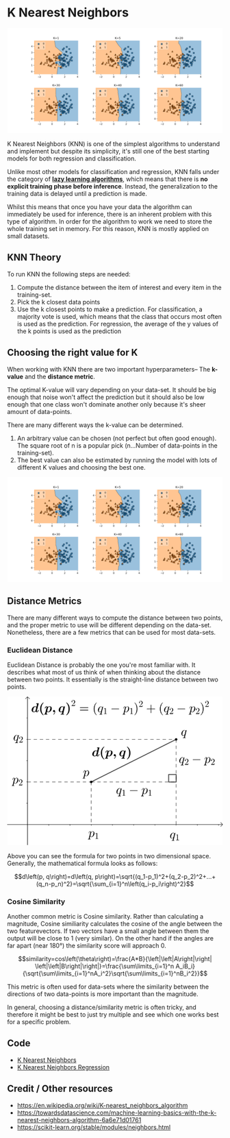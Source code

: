 # K Nearest Neighbors

![K Nearest Neighbors Choose K](doc/effect_of_k.png)

K Nearest Neighbors (KNN) is one of the simplest algorithms to understand and implement but despite its simplicity, it's still one of the best starting models for both regression and classification.

Unlike most other models for classification and regression, KNN falls under the category of [**lazy learning algorithms**](https://en.wikipedia.org/wiki/Lazy_learning), which means that there is **no explicit training phase before inference**. Instead, the generalization to the training data is delayed until a prediction is made.

Whilst this means that once you have your data the algorithm can immediately be used for inference, there is an inherent problem with this type of algorithm. In order for the algorithm to work we need to store the whole training set in memory. For this reason, KNN is mostly applied on small datasets.

## KNN Theory

To run KNN the following steps are needed:
1. Compute the distance between the item of interest and every item in the training-set.
2. Pick the k closest data points
3. Use the k closest points to make a prediction. For classification, a majority vote is used, which means that the class that occurs most often is used as the prediction. For regression, the average of the y values of the k points is used as the prediction

## Choosing the right value for K

When working with KNN there are two important hyperparameters– The **k-value** and the **distance metric**.

The optimal K-value will vary depending on your data-set. It should be big enough that noise won't affect the prediction but it should also be low enough that one class won't dominate another only because it's sheer amount of data-points.

There are many different ways the k-value can be determined. 

1. An arbitrary value can be chosen (not perfect but often good enough). The square root of n is a popular pick (n...Number of data-points in the training-set).
2. The best value can also be estimated by running the model with lots of different K values and choosing the best one.

![K Nearest Neighbors Choose K](doc/effect_of_k.png)

## Distance Metrics

There are many different ways to compute the distance between two points, and the proper metric to use will be different depending on the data-set. Nonetheless, there are a few metrics that can be used for most data-sets.

### Euclidean Distance

Euclidean Distance is probably the one you're most familiar with. It describes what most of us think of when thinking about the distance between two points. It essentially is the straight-line distance between two points.

![Euclidean Distance](doc/euclidean_distance.svg)

Above you can see the formula for two points in two dimensional space. Generally, the mathematical formula looks as follows:

$$d\left(p, q\right)=d\left(q, p\right)=\sqrt{(q_1-p_1)^2+(q_2-p_2)^2+...+(q_n-p_n)^2}=\sqrt{\sum_{i=1}^n\left(q_i-p_i\right)^2}$$

### Cosine Similarity

Another common metric is Cosine similarity. Rather than calculating a magnitude, Cosine similiarity calculates the cosine of the angle between the two featurevectors. If two vectors have a small angle between them the output will be close to 1 (very similar). On the other hand if the angles are far apart (near 180°) the similarity score will approach 0.

$$similarity=cos\left(\theta\right)=\frac{A*B}{\left|\left|A\right|\right| \left|\left|B\right|\right|}=\frac{\sum\limits_{i=1}^n A_iB_i}{\sqrt{\sum\limits_{i=1}^nA_i^2}\sqrt{\sum\limits_{i=1}^nB_i^2}}$$

This metric is often used for data-sets where the similarity between the directions of two data-points is more important than the magnitude.

In general, choosing a distance/similarity metric is often tricky, and therefore it might be best to just try multiple and see which one works best for a specific problem.

## Code

* [K Nearest Neighbors](code/k_nearest_neighbors.py)
* [K Nearest Neighbors Regression](code/k_nearest_neighbors_regression.py)

## Credit / Other resources

* https://en.wikipedia.org/wiki/K-nearest_neighbors_algorithm
* https://towardsdatascience.com/machine-learning-basics-with-the-k-nearest-neighbors-algorithm-6a6e71d01761
* https://scikit-learn.org/stable/modules/neighbors.html